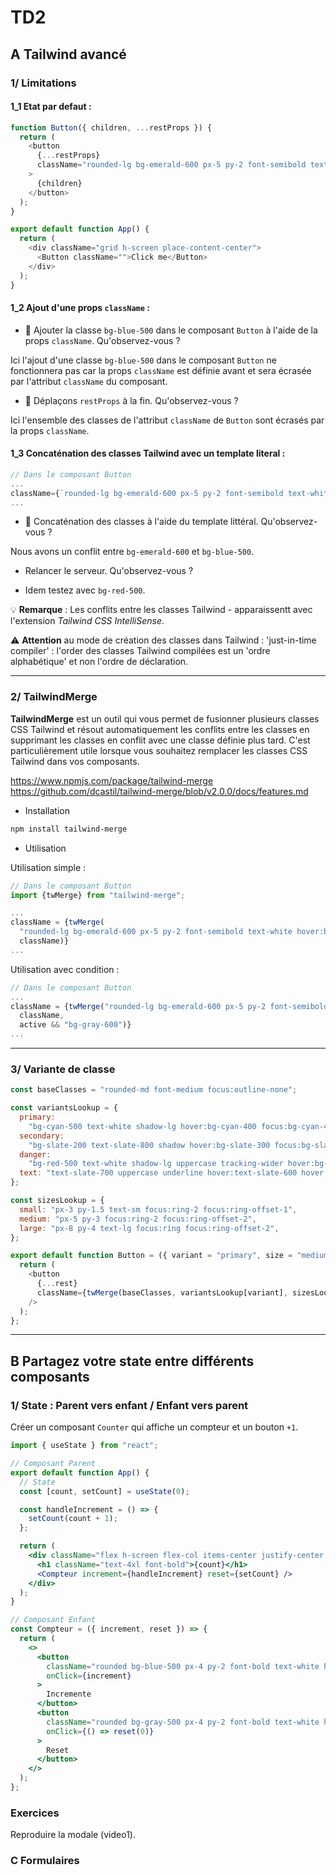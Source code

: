 # TD2

## A Tailwind avancé

### 1/ Limitations

#### 1_1 Etat par defaut :

```javascript
function Button({ children, ...restProps }) {
  return (
    <button
      {...restProps}
      className="rounded-lg bg-emerald-600 px-5 py-2 font-semibold text-white hover:bg-emerald-500 active:bg-emerald-700"
    >
      {children}
    </button>
  );
}

export default function App() {
  return (
    <div className="grid h-screen place-content-center">
      <Button className="">Click me</Button>
    </div>
  );
}
```

#### 1_2 Ajout d'une props `className` :

- 🚀 Ajouter la classe `bg-blue-500` dans le composant `Button` à l'aide de la props `className`. Qu'observez-vous ?

Ici l'ajout d'une classe `bg-blue-500` dans le composant `Button` ne fonctionnera pas car la props `className` est définie avant et sera écrasée par l'attribut `className` du composant.

- 🚀 Déplaçons `restProps` à la fin. Qu'observez-vous ?

Ici l'ensemble des classes de l'attribut `className` de `Button` sont écrasés par la props `className`.

#### 1_3 Concaténation des classes Tailwind avec un template literal :

```javascript
// Dans le composant Button
...
className={`rounded-lg bg-emerald-600 px-5 py-2 font-semibold text-white hover:bg-emerald-500 active:bg-emerald-700 ${className}`}
...
```

- 🚀 Concaténation des classes à l'aide du template littéral. Qu'observez-vous ?

Nous avons un conflit entre `bg-emerald-600` et `bg-blue-500`.

- Relancer le serveur. Qu'observez-vous ?

- Idem testez avec `bg-red-500`.

💡 **Remarque** : Les conflits entre les classes Tailwind - apparaissentt avec l'extension _Tailwind CSS IntelliSense_.

⚠️ **Attention** au mode de création des classes dans Tailwind : 'just-in-time compiler' : l'order des classes Tailwind compilées est un 'ordre alphabétique' et non l'ordre de déclaration.

---

### 2/ TailwindMerge

**TailwindMerge** est un outil qui vous permet de fusionner plusieurs classes CSS Tailwind et résout automatiquement les conflits entre les classes en supprimant les classes en conflit avec une classe définie plus tard. C'est particulièrement utile lorsque vous souhaitez remplacer les classes CSS Tailwind dans vos composants.

https://www.npmjs.com/package/tailwind-merge
https://github.com/dcastil/tailwind-merge/blob/v2.0.0/docs/features.md

- Installation

```bash
npm install tailwind-merge

```

- Utilisation

Utilisation simple :

```javascript
// Dans le composant Button
import {twMerge} from "tailwind-merge";

...
className = {twMerge(
  "rounded-lg bg-emerald-600 px-5 py-2 font-semibold text-white hover:bg-emerald-500 active:bg-emerald-700",
  className)}
...
```

Utilisation avec condition :

```javascript
// Dans le composant Button
...
className = {twMerge("rounded-lg bg-emerald-600 px-5 py-2 font-semibold text-white hover:bg-emerald-500 active:bg-emerald-700",
  className,
  active && "bg-gray-600")}
...
```

---

### 3/ Variante de classe

```javascript
const baseClasses = "rounded-md font-medium focus:outline-none";

const variantsLookup = {
  primary:
    "bg-cyan-500 text-white shadow-lg hover:bg-cyan-400 focus:bg-cyan-400 focus:ring-cyan-500",
  secondary:
    "bg-slate-200 text-slate-800 shadow hover:bg-slate-300 focus:bg-slate-300 focus:ring-slate-500",
  danger:
    "bg-red-500 text-white shadow-lg uppercase tracking-wider hover:bg-red-400 focus:bg-red-400 focus:ring-red-500",
  text: "text-slate-700 uppercase underline hover:text-slate-600 hover:bg-slate-900/5 focus:text-slate-600 focus:ring-slate-500",
};

const sizesLookup = {
  small: "px-3 py-1.5 text-sm focus:ring-2 focus:ring-offset-1",
  medium: "px-5 py-3 focus:ring-2 focus:ring-offset-2",
  large: "px-8 py-4 text-lg focus:ring focus:ring-offset-2",
};

export default function Button = ({ variant = "primary", size = "medium", className, ...rest }) => {
  return (
    <button
      {...rest}
      className={twMerge(baseClasses, variantsLookup[variant], sizesLookup[size], className)}
    />
  );
};
```

---

## B Partagez votre state entre différents composants

### 1/ State : Parent vers enfant / Enfant vers parent

Créer un composant `Counter` qui affiche un compteur et un bouton `+1`.


```jsx
import { useState } from "react";

// Composant Parent
export default function App() {
  // State
  const [count, setCount] = useState(0);

  const handleIncrement = () => {
    setCount(count + 1);
  };

  return (
    <div className="flex h-screen flex-col items-center justify-center gap-6">
      <h1 className="text-4xl font-bold">{count}</h1>
      <Compteur increment={handleIncrement} reset={setCount} />
    </div>
  );
}

// Composant Enfant
const Compteur = ({ increment, reset }) => {
  return (
    <>
      <button
        className="rounded bg-blue-500 px-4 py-2 font-bold text-white hover:bg-blue-700"
        onClick={increment}
      >
        Incremente
      </button>
      <button
        className="rounded bg-gray-500 px-4 py-2 font-bold text-white hover:bg-blue-700"
        onClick={() => reset(0)}
      >
        Reset
      </button>
    </>
  );
};
```



### Exercices

Reproduire la modale (video1).

### C Formulaires
